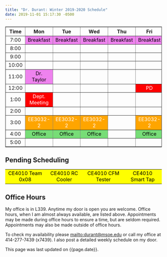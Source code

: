 ```yaml
---
title: "Dr. Durant: Winter 2019-2020 Schedule"
date: 2019-11-01 15:17:30 -0500
---
```


<style type="text/css">
td		{	text-align: center;				}
td.oh		{	background-color: #77DD77;	color: black;	}
td.am		{	background-color: red;		color: white;	}
td.ce4010	{	background-color: yellow;	color: black;	}
td.ee3032       {       background-color: orange;       color: white;   }
td.lunch	{	background-color: violet;	color: black;	}
</style>

<div align="center">
<table border>
<tr><th>Time</th>	<th>Mon</th>				<th>Tue</th>				<th>Wed</th>				<th>Thu</th>				<th>Fri</th>					</tr>
<tr><td>7:00</td>	<td class="lunch">Breakfast</td>	<td class="lunch">Breakfast</td>	<td class="lunch">Breakfast</td>	<td class="lunch">Breakfast</td>	<td class="lunch">Breakfast</td>		</tr>
<tr><td>8:00</td>	<td>&nbsp;</td>				<td>&nbsp;</td>				<td>&nbsp;</td>				<td>&nbsp;</td>				<td>&nbsp;</td>					</tr>
<tr><td>9:00</td>	<td>&nbsp;</td>				<td>&nbsp;</td>				<td>&nbsp;</td>				<td>&nbsp;</td>				<td>&nbsp;</td>					</tr>
<tr><td>10:00</td>	<td>&nbsp;</td>				<td>&nbsp;</td>				<td>&nbsp;</td>				<td>&nbsp;</td>				<td>&nbsp;</td>					</tr>
<tr><td>11:00</td>	<td class="lunch">Dr. Taylor</td>	<td>&nbsp;</td>				<td>&nbsp;</td>				<td>&nbsp;</td>				<td>&nbsp;</td>					</tr>
<tr><td>12:00</td>	<td>&nbsp;</td>				<td>&nbsp;</td>				<td>&nbsp;</td>				<td>&nbsp;</td>				<td class="am">PD</td>				</tr>
<tr><td>1:00</td>	<td class="am">Dept. Meeting</td>	<td>&nbsp;</td>				<td>&nbsp;</td>				<td>&nbsp;</td>				<td>&nbsp;</td>					</tr>
<tr><td>2:00</td>	<td>&nbsp;</td>				<td>&nbsp;</td>				<td>&nbsp;</td>				<td>&nbsp;</td>				<td>&nbsp;</td>					</tr>
<tr><td>3:00</td>	<td class="ee3032">EE3032-2</td>	<td class="ee3032">EE3032-2</td>	<td class="ee3032">EE3032-2</td>	<td>&nbsp;</td>				<td class="ee3032">EE3032-2</td>		</tr>
<tr><td>4:00</td>	<td class="oh">Office</td>		<td class="oh">Office</td>		<td class="oh">Office</td>		<td>&nbsp;</td>				<td class="oh">Office</td>			</tr>
<tr><td>5:00</td>	<td>&nbsp;</td>				<td>&nbsp;</td>				<td>&nbsp;</td>				<td>&nbsp;</td>				<td>&nbsp;</td>					</tr>
</table>
</div>

## Pending Scheduling
<table><tr>
<td class="ce4010">CE4010 Team 0x08</td>
<td class="ce4010">CE4010 RC Cooler</td>
<td class="ce4010">CE4010 CFM Tester</td>
<td class="ce4010">CE4010 Smart Tap</td>
</tr></table>

## Office Hours

My office is in L339.
Anytime my door is open you are welcome.
Office hours, when I am almost always available, are listed above.
Appointments may be made during	office hours to	ensure a time, but are seldom required.
Appointments may also be made outside of office hours.

To check my availability please <mailto:durant@msoe.edu> or call my office at 414-277-7439 (x7439).
I also post a detailed weekly schedule on my door.

This page was last updated on {{page.date}}.
